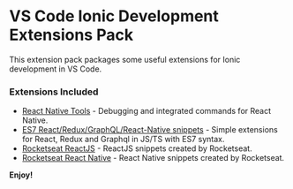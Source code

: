 # VS Code Ionic Development Extensions Pack

This extension pack packages some useful extensions for Ionic development in VS Code.

### Extensions Included

* [React Native Tools](https://marketplace.visualstudio.com/items?itemName=msjsdiag.vscode-react-native) - Debugging and integrated commands for React Native.
* [ES7 React/Redux/GraphQL/React-Native snippets](https://marketplace.visualstudio.com/items?itemName=dsznajder.es7-react-js-snippets) - Simple extensions for React, Redux and Graphql in JS/TS with ES7 syntax.
* [Rocketseat ReactJS](https://marketplace.visualstudio.com/items?itemName=rocketseat.RocketseatReactJS) - ReactJS snippets created by Rocketseat.
* [Rocketseat React Native](https://marketplace.visualstudio.com/items?itemName=rocketseat.RocketseatReactNative) - React Native snippets created by Rocketseat.

**Enjoy!**
